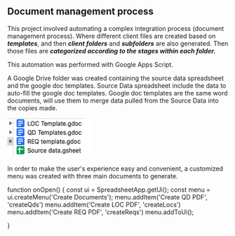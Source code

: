 ## Document management process
This project involved automating a complex integration process (document management process).
Where different client files are created based on **_templates_**, and then **_client folders_** and **_subfolders_** are also generated.
Then those files are **_categorized according to the stages within each folder._** 

This automation was performed with Google Apps Script. 

A Google Drive folder was created containing the source data spreadsheet and the google doc templates.
Source Data spreadsheet include the data to auto-fill the google doc templates.
Google doc templates are the same word documents, will use them to merge data pulled from the Source Data into the copies made. 

![](templates.jpg)


In order to make the user's experience easy and convenient, a customized menu was created with three main documents to generate.

function onOpen() {
  const ui = SpreadsheetApp.getUi();
  const menu = ui.createMenu('Create Documents');
  menu.addItem('Create QD PDF', 'createQds')
  menu.addItem('Create LOC PDF', 'createLocs')
  menu.addItem('Create REQ PDF', 'createReqs')
  menu.addToUi();

}
  
